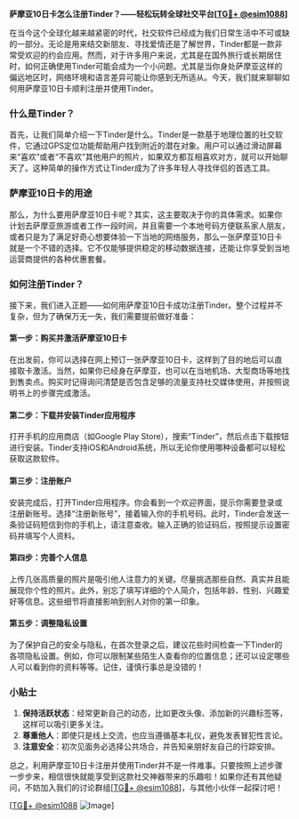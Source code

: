 **萨摩亚10日卡怎么注册Tinder？——轻松玩转全球社交平台[[TG💪+ @esim1088](https://t.me/s/esim1088)]**

在当今这个全球化越来越紧密的时代，社交软件已经成为我们日常生活中不可或缺的一部分。无论是用来结交新朋友、寻找爱情还是了解世界，Tinder都是一款非常受欢迎的约会应用。然而，对于许多用户来说，尤其是在国外旅行或长期居住时，如何正确使用Tinder可能会成为一个小问题。尤其是当你身处萨摩亚这样的偏远地区时，网络环境和语言差异可能让你感到无所适从。今天，我们就来聊聊如何用萨摩亚10日卡顺利注册并使用Tinder。

### 什么是Tinder？

首先，让我们简单介绍一下Tinder是什么。Tinder是一款基于地理位置的社交软件，它通过GPS定位功能帮助用户找到附近的潜在对象。用户可以通过滑动屏幕来“喜欢”或者“不喜欢”其他用户的照片，如果双方都互相喜欢对方，就可以开始聊天了。这种简单的操作方式让Tinder成为了许多年轻人寻找伴侣的首选工具。

### 萨摩亚10日卡的用途

那么，为什么要用萨摩亚10日卡呢？其实，这主要取决于你的具体需求。如果你计划去萨摩亚旅游或者工作一段时间，并且需要一个本地号码方便联系家人朋友，或者只是为了满足好奇心想要体验一下当地的网络服务，那么一张萨摩亚10日卡就是一个不错的选择。它不仅能够提供稳定的移动数据连接，还能让你享受到当地运营商提供的各种优惠套餐。

### 如何注册Tinder？

接下来，我们进入正题——如何用萨摩亚10日卡成功注册Tinder。整个过程并不复杂，但为了确保万无一失，我们需要提前做好准备：

#### 第一步：购买并激活萨摩亚10日卡

在出发前，你可以选择在网上预订一张萨摩亚10日卡，这样到了目的地后可以直接取卡激活。当然，如果你已经身在萨摩亚，也可以在当地机场、大型商场等地找到售卖点。购买时记得询问清楚是否包含足够的流量支持社交媒体使用，并按照说明书上的步骤完成激活。

#### 第二步：下载并安装Tinder应用程序

打开手机的应用商店（如Google Play Store），搜索“Tinder”，然后点击下载按钮进行安装。Tinder支持iOS和Android系统，所以无论你使用哪种设备都可以轻松获取这款软件。

#### 第三步：注册账户

安装完成后，打开Tinder应用程序。你会看到一个欢迎界面，提示你需要登录或注册新账号。选择“注册新账号”，接着输入你的手机号码。此时，Tinder会发送一条验证码短信到你的手机上，请注意查收。输入正确的验证码后，按照提示设置密码并填写个人资料。

#### 第四步：完善个人信息

上传几张高质量的照片是吸引他人注意力的关键。尽量挑选那些自然、真实并且能展现你个性的照片。此外，别忘了填写详细的个人简介，包括年龄、性别、兴趣爱好等信息。这些细节将直接影响到别人对你的第一印象。

#### 第五步：调整隐私设置

为了保护自己的安全与隐私，在首次登录之后，建议花些时间检查一下Tinder的各项隐私设置。例如，你可以限制某些陌生人查看你的位置信息；还可以设定哪些人可以看到你的资料等等。记住，谨慎行事总是没错的！

### 小贴士

1. **保持活跃状态**：经常更新自己的动态，比如更改头像、添加新的兴趣标签等，这样可以吸引更多关注。
2. **尊重他人**：即使只是线上交流，也应当遵循基本礼仪，避免发表冒犯性言论。
3. **注意安全**：初次见面务必选择公共场合，并告知亲朋好友自己的行踪安排。

总之，利用萨摩亚10日卡注册并使用Tinder并不是一件难事。只要按照上述步骤一步步来，相信很快就能享受到这款社交神器带来的乐趣啦！如果你还有其他疑问，不妨加入我们的讨论群组[[TG💪+ @esim1088](https://t.me/s/esim1088)]，与其他小伙伴一起探讨吧！

[[TG💪+ @esim1088](https://t.me/s/esim1088) ![Image](https://i.postimg.cc/4NQfJmqS/Snipaste-2025-05-13-00-14-12.png)]